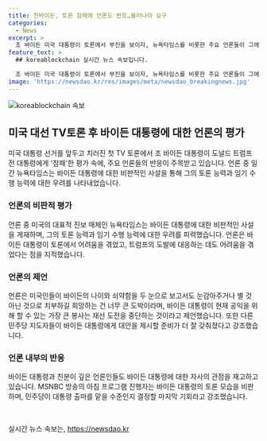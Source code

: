```yaml
---
title: 친바이든, 토론 참패에 언론도 반응…물러나라 요구
categories:
  - News
excerpt: >
  조 바이든 미국 대통령이 토론에서 부진을 보이자, 뉴욕타임스를 비롯한 주요 언론들이 그에게 대한 지지를 철회하고 있습니다. 트럼프 전 대통령을 상대로 한 토론에서 바이든 대통령이 나이와 능력에 관한 의문을 던지는 시선을 받았으며, 주목받는 언론인들도 바이든의 후보교체를 촉구하고 있습니다. 이에 반해 바이든 대통령은 토론 모습에 대한 비판에 대응하여 유세를 이어가며 다시 자신의 능력을 강조하고 있습니다.
feature_text: >
  ## koreablockchain 실시간 뉴스 속보입니다.

  조 바이든 미국 대통령이 토론에서 부진을 보이자, 뉴욕타임스를 비롯한 주요 언론들이 그에게 대한 지지를 철회하고 있습니다. 트럼프 전 대통령을 상대로 한 토론에서 바이든 대통령이 나이와 능력에 관한 의문을 던지는 시선을 받았으며, 주목받는 언론인들도 바이든의 후보교체를 촉구하고 있습니다. 이에 반해 바이든 대통령은 토론 모습에 대한 비판에 대응하여 유세를 이어가며 다시 자신의 능력을 강조하고 있습니다.
image: 'https://newsdao.kr/res/images/meta/newsdao_breakingnews.jpg'
---
```


<p><img src="https://newsdao.kr/res/images/meta/newsdao_breakingnews.jpg" alt="koreablockchain 속보" /></p>

<h2 data-ke-size="size26">미국 대선 TV토론 후 바이든 대통령에 대한 언론의 평가</h2>

<p data-ke-size="size16">미국 대통령 선거를 앞두고 치러진 첫 TV 토론에서 조 바이든 대통령이 도널드 트럼프 전 대통령에게 '참패'한 평가 속에, 주요 언론들의 반응이 주목받고 있습니다. 언론 중 일간 뉴욕타임스는 바이든 대통령에 대한 비판적인 사설을 통해 그의 토론 능력과 임기 수행 능력에 대한 우려를 나타내었습니다.</p>

<h3><b>언론의 비판적 평가</b></h3>

<p data-ke-size="size16">언론 중 미국의 대표적 진보 매체인 뉴욕타임스는 바이든 대통령에 대한 비판적인 사설을 게재하며, 그의 토론 능력과 임기 수행 능력에 대한 우려를 피력했습니다. 언론은 바이든 대통령이 토론에서 어려움을 겪었고, 트럼프의 도발에 대응하는 데도 어려움을 겪었다는 점을 지적했습니다.</p>

<h3><b>언론의 제언</b></h3>

<p data-ke-size="size16">언론은 미국인들이 바이든의 나이와 쇠약함을 두 눈으로 보고서도 눈감아주거나 별 것 아닌 것으로 치부하길 희망하는 건 너무 큰 도박이라며, 바이든 대통령이 현재 공익을 위해 할 수 있는 가장 큰 봉사는 재선 도전을 중단하는 것이라고 제언했습니다. 또한 다른 민주당 지도자들이 바이든 대통령에게 대안을 제시할 준비가 더 잘 갖춰졌다고 강조했습니다.</p>

<h3><b>언론 내부의 반응</b></h3>

<p data-ke-size="size16">바이든 대통령과 친분이 깊은 언론인들도 바이든 대통령에 대한 자사의 관점을 재고하고 있습니다. MSNBC 방송의 아침 프로그램 진행자는 바이든 대통령의 토론 모습을 비판하며, 민주당이 대통령 출마를 맡을 수준인지 결정할 마지막 기회라고 강조했습니다.</p>

<p data-ke-size="size16">&nbsp;</p>
실시간 뉴스 속보는, <a href="https://newsdao.kr" rel="dofollow">https://newsdao.kr</a>


